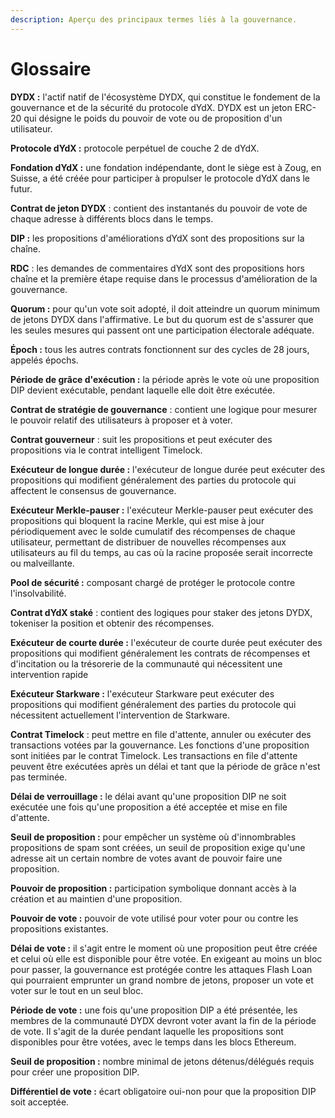 ```yaml
---
description: Aperçu des principaux termes liés à la gouvernance.
---
```


# Glossaire

**DYDX :** l'actif natif de l'écosystème DYDX, qui constitue le fondement de la gouvernance et de la sécurité du protocole dYdX. DYDX est un jeton ERC-20 qui désigne le poids du pouvoir de vote ou de proposition d'un utilisateur.

**Protocole dYdX :** protocole perpétuel de couche 2 de dYdX.

**Fondation dYdX :** une fondation indépendante, dont le siège est à Zoug, en Suisse, a été créée pour participer à propulser le protocole dYdX dans le futur.

**Contrat de jeton DYDX** : contient des instantanés du pouvoir de vote de chaque adresse à différents blocs dans le temps.

**DIP :** les propositions d'améliorations dYdX sont des propositions sur la chaîne.

**RDC** : les demandes de commentaires dYdX sont des propositions hors chaîne et la première étape requise dans le processus d'amélioration de la gouvernance.

**Quorum :** pour qu'un vote soit adopté, il doit atteindre un quorum minimum de jetons DYDX dans l'affirmative. Le but du quorum est de s'assurer que les seules mesures qui passent ont une participation électorale adéquate.

**Époch :** tous les autres contrats fonctionnent sur des cycles de 28 jours, appelés épochs.

**Période de grâce d'exécution :** la période après le vote où une proposition DIP devient exécutable, pendant laquelle elle doit être exécutée.

**Contrat de stratégie de gouvernance** : contient une logique pour mesurer le pouvoir relatif des utilisateurs à proposer et à voter.

**Contrat gouverneur** : suit les propositions et peut exécuter des propositions via le contrat intelligent Timelock.

**Exécuteur de longue durée :** l'exécuteur de longue durée peut exécuter des propositions qui modifient généralement des parties du protocole qui affectent le consensus de gouvernance.

**Exécuteur Merkle-pauser :** l'exécuteur Merkle-pauser peut exécuter des propositions qui bloquent la racine Merkle, qui est mise à jour périodiquement avec le solde cumulatif des récompenses de chaque utilisateur, permettant de distribuer de nouvelles récompenses aux utilisateurs au fil du temps, au cas où la racine proposée serait incorrecte ou malveillante.

**Pool de sécurité :** composant chargé de protéger le protocole contre l'insolvabilité.

**Contrat dYdX staké** : contient des logiques pour staker des jetons DYDX, tokeniser la position et obtenir des récompenses.

**Exécuteur de courte durée :** l'exécuteur de courte durée peut exécuter des propositions qui modifient généralement les contrats de récompenses et d'incitation ou la trésorerie de la communauté qui nécessitent une intervention rapide

**Exécuteur Starkware :** l'exécuteur Starkware peut exécuter des propositions qui modifient généralement des parties du protocole qui nécessitent actuellement l'intervention de Starkware.

**Contrat Timelock** : peut mettre en file d'attente, annuler ou exécuter des transactions votées par la gouvernance. Les fonctions d'une proposition sont initiées par le contrat Timelock. Les transactions en file d'attente peuvent être exécutées après un délai et tant que la période de grâce n'est pas terminée.

**Délai de verrouillage :** le délai avant qu'une proposition DIP ne soit exécutée une fois qu'une proposition a été acceptée et mise en file d'attente.

**Seuil de proposition :** pour empêcher un système où d'innombrables propositions de spam sont créées, un seuil de proposition exige qu'une adresse ait un certain nombre de votes avant de pouvoir faire une proposition.

**Pouvoir de proposition :** participation symbolique donnant accès à la création et au maintien d'une proposition.

**Pouvoir de vote :** pouvoir de vote utilisé pour voter pour ou contre les propositions existantes.

**Délai de vote :** il s'agit entre le moment où une proposition peut être créée et celui où elle est disponible pour être votée. En exigeant au moins un bloc pour passer, la gouvernance est protégée contre les attaques Flash Loan qui pourraient emprunter un grand nombre de jetons, proposer un vote et voter sur le tout en un seul bloc.

**Période de vote :** une fois qu'une proposition DIP a été présentée, les membres de la communauté DYDX devront voter avant la fin de la période de vote. Il s'agit de la durée pendant laquelle les propositions sont disponibles pour être votées, avec le temps dans les blocs Ethereum.

**Seuil de proposition :** nombre minimal de jetons détenus/délégués requis pour créer une proposition DIP.

**Différentiel de vote :** écart obligatoire oui-non pour que la proposition DIP soit acceptée.
